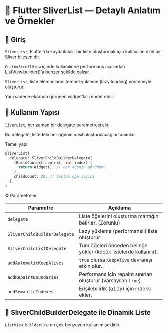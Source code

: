 # 📜 Flutter SliverList — Detaylı Anlatım ve Örnekler
## 🚀 Giriş

`SliverList`, Flutter’da kaydırılabilir bir liste oluşturmak için kullanılan özel bir Sliver bileşenidir.

`CustomScrollView` içinde kullanılır ve performans açısından ListView.builder()’a benzer şekilde çalışır.

`SliverList`, liste elemanlarını tembel yükleme (lazy loading) yöntemiyle oluşturur.

Yani sadece ekranda görünen widget’lar render edilir.

## 🧩 Kullanım Yapısı

`liverList`, her zaman bir delegate parametresi alır.

Bu delegate, listedeki her öğenin nasıl oluşturulacağını tanımlar.

Temel yapı:
```dart
SliverList(
  delegate: SliverChildBuilderDelegate(
    (BuildContext context, int index) {
      return Widget(); // her öğenin görünümü
    },
    childCount: 20, // toplam öğe sayısı
  ),
)
```

⚙️ Parametreler

| Parametre                    | Açıklama                                                          |
| ---------------------------- | ----------------------------------------------------------------- |
| `delegate`                   | Liste öğelerini oluşturma mantığını belirler. (Zorunlu)           |
| `SliverChildBuilderDelegate` | Lazy yükleme (performanslı) liste oluşturur.                      |
| `SliverChildListDelegate`    | Tüm öğeleri önceden belleğe yükler (küçük listelerde kullanılır). |
| `addAutomaticKeepAlives`     | `true` olursa `KeepAlive` davranışı etkin olur.                   |
| `addRepaintBoundaries`       | Performans için repaint sınırları oluşturur (varsayılan `true`).  |
| `addSemanticIndexes`         | Erişilebilirlik (a11y) için indeks ekler.                         |


## 🧠 SliverChildBuilderDelegate ile Dinamik Liste

`ListView.builder()`’a en çok benzeyen kullanım şeklidir.
